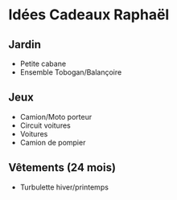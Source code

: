 # Idées Cadeaux Raphaël

## Jardin

- Petite cabane
- Ensemble Tobogan/Balançoire

## Jeux

- Camion/Moto porteur
- Circuit voitures
- Voitures
- Camion de pompier

## Vêtements (24 mois)

- Turbulette hiver/printemps
